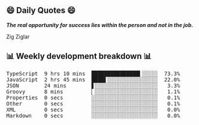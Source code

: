 ## 😄 Daily Quotes 😄

_**The real opportunity for success lies within the person and not in the job.**_

Zig Ziglar



## 📊 Weekly development breakdown 📊

<pre>TypeScript  9 hrs 10 mins  ███████████████▍░░░░░  73.3%
JavaScript  2 hrs 45 mins  ████▌░░░░░░░░░░░░░░░░  22.0%
JSON        24 mins        ▋░░░░░░░░░░░░░░░░░░░░   3.3%
Groovy      8 mins         ▏░░░░░░░░░░░░░░░░░░░░   1.1%
Properties  0 secs         ░░░░░░░░░░░░░░░░░░░░░   0.1%
Other       0 secs         ░░░░░░░░░░░░░░░░░░░░░   0.1%
XML         0 secs         ░░░░░░░░░░░░░░░░░░░░░   0.0%
Markdown    0 secs         ░░░░░░░░░░░░░░░░░░░░░   0.0%</pre>